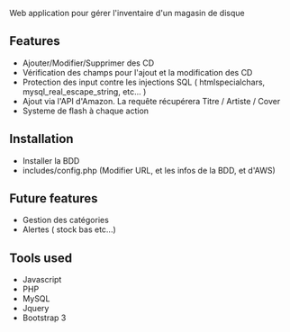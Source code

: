 
Web application pour gérer l'inventaire d'un magasin de disque 

## Features
- Ajouter/Modifier/Supprimer des CD 
- Vérification des champs pour l'ajout et la modification des CD
- Protection des input contre les injections SQL ( htmlspecialchars, mysql_real_escape_string, etc... )
- Ajout via l'API d'Amazon. La requête récupérera Titre / Artiste / Cover
- Systeme de flash à chaque action

## Installation 
- Installer la BDD
- includes/config.php (Modifier URL, et les infos de la BDD, et d'AWS)

## Future features
- Gestion des catégories
- Alertes ( stock bas etc...)


## Tools used
- Javascript
- PHP
- MySQL
- Jquery
- Bootstrap 3 

